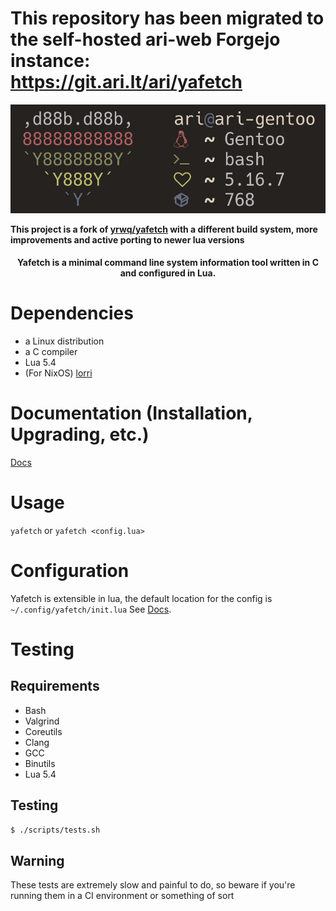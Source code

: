 # This repository has been migrated to the self-hosted ari-web Forgejo instance: <https://git.ari.lt/ari/yafetch>
<p align="center"> <img src="/media/yafetch.jpg"> </p>

**This project is a fork of [yrwq/yafetch](https://github.com/yrwq/yafetch) with a different build system, more improvements and active porting to newer lua versions**

<h4 align="center">Yafetch is a minimal command line system information tool written in C and configured in Lua. </h4>

# Dependencies

-   a Linux distribution
-   a C compiler
-   Lua 5.4
-   (For NixOS) [lorri](https://github.com/target/lorri)

# Documentation (Installation, Upgrading, etc.)

[Docs](/doc)

# Usage

`yafetch` or `yafetch <config.lua>`

# Configuration

Yafetch is extensible in lua, the default location for the config is `~/.config/yafetch/init.lua`
See [Docs](/doc/FUNC.md).

# Testing

## Requirements

-   Bash
-   Valgrind
-   Coreutils
-   Clang
-   GCC
-   Binutils
-   Lua 5.4

## Testing

```sh
$ ./scripts/tests.sh
```

## Warning

These tests are extremely slow
and painful to do, so beware if you're
running them in a CI environment or something
of sort
